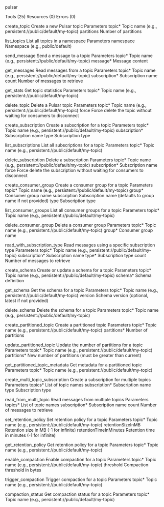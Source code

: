 pulsar

Tools (25)
Resources (0)
Errors (0)

create_topic
Create a new Pulsar topic
Parameters
topic*
Topic name (e.g., persistent://public/default/my-topic)
partitions
Number of partitions

list_topics
List all topics in a namespace
Parameters
namespace
Namespace (e.g., public/default)

send_message
Send a message to a topic
Parameters
topic*
Topic name (e.g., persistent://public/default/my-topic)
message*
Message content

get_messages
Read messages from a topic
Parameters
topic*
Topic name (e.g., persistent://public/default/my-topic)
subscription*
Subscription name
count
Number of messages to retrieve

get_stats
Get topic statistics
Parameters
topic*
Topic name (e.g., persistent://public/default/my-topic)

delete_topic
Delete a Pulsar topic
Parameters
topic*
Topic name (e.g., persistent://public/default/my-topic)
force
Force delete the topic without waiting for consumers to disconnect

create_subscription
Create a subscription for a topic
Parameters
topic*
Topic name (e.g., persistent://public/default/my-topic)
subscription*
Subscription name
type
Subscription type

list_subscriptions
List all subscriptions for a topic
Parameters
topic*
Topic name (e.g., persistent://public/default/my-topic)

delete_subscription
Delete a subscription
Parameters
topic*
Topic name (e.g., persistent://public/default/my-topic)
subscription*
Subscription name
force
Force delete the subscription without waiting for consumers to disconnect

create_consumer_group
Create a consumer group for a topic
Parameters
topic*
Topic name (e.g., persistent://public/default/my-topic)
group*
Consumer group name
subscription
Subscription name (defaults to group name if not provided)
type
Subscription type

list_consumer_groups
List all consumer groups for a topic
Parameters
topic*
Topic name (e.g., persistent://public/default/my-topic)

delete_consumer_group
Delete a consumer group
Parameters
topic*
Topic name (e.g., persistent://public/default/my-topic)
group*
Consumer group name

read_with_subscription_type
Read messages using a specific subscription type
Parameters
topic*
Topic name (e.g., persistent://public/default/my-topic)
subscription*
Subscription name
type*
Subscription type
count
Number of messages to retrieve

create_schema
Create or update a schema for a topic
Parameters
topic*
Topic name (e.g., persistent://public/default/my-topic)
schema*
Schema definition

get_schema
Get the schema for a topic
Parameters
topic*
Topic name (e.g., persistent://public/default/my-topic)
version
Schema version (optional, latest if not provided)

delete_schema
Delete the schema for a topic
Parameters
topic*
Topic name (e.g., persistent://public/default/my-topic)

create_partitioned_topic
Create a partitioned topic
Parameters
topic*
Topic name (e.g., persistent://public/default/my-topic)
partitions*
Number of partitions

update_partitioned_topic
Update the number of partitions for a topic
Parameters
topic*
Topic name (e.g., persistent://public/default/my-topic)
partitions*
New number of partitions (must be greater than current)

get_partitioned_topic_metadata
Get metadata for a partitioned topic
Parameters
topic*
Topic name (e.g., persistent://public/default/my-topic)

create_multi_topic_subscription
Create a subscription for multiple topics
Parameters
topics*
List of topic names
subscription*
Subscription name
type
Subscription type

read_from_multi_topic
Read messages from multiple topics
Parameters
topics*
List of topic names
subscription*
Subscription name
count
Number of messages to retrieve

set_retention_policy
Set retention policy for a topic
Parameters
topic*
Topic name (e.g., persistent://public/default/my-topic)
retentionSizeInMB
Retention size in MB (-1 for infinite)
retentionTimeInMinutes
Retention time in minutes (-1 for infinite)

get_retention_policy
Get retention policy for a topic
Parameters
topic*
Topic name (e.g., persistent://public/default/my-topic)

enable_compaction
Enable compaction for a topic
Parameters
topic*
Topic name (e.g., persistent://public/default/my-topic)
threshold
Compaction threshold in bytes

trigger_compaction
Trigger compaction for a topic
Parameters
topic*
Topic name (e.g., persistent://public/default/my-topic)

compaction_status
Get compaction status for a topic
Parameters
topic*
Topic name (e.g., persistent://public/default/my-topic)